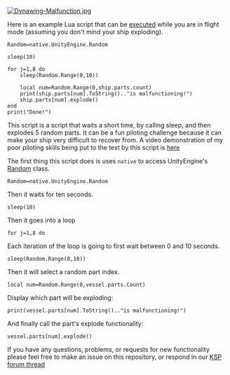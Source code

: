 [![Dynawing-Malfunction.jpg](https://i.postimg.cc/5ygzNTdn/Dynawing-Malfunction.jpg)](https://postimg.cc/WqDz594k)

Here is an example Lua script that can be [executed](https://github.com/evandisoft/RedOnion/blob/master/TroubleShooting.md#how-do-i-run-a-script) while you are in flight mode (assuming you don't mind your ship exploding). 
```
Random=native.UnityEngine.Random

sleep(10)

for j=1,8 do
    sleep(Random.Range(0,10))
    
    local num=Random.Range(0,ship.parts.count)
    print(ship.parts[num].ToString().."is malfunctioning!")
    ship.parts[num].explode()
end
print("Done!")
```

This script is a script that waits a short time, by calling sleep, and then explodes 5 random parts. It can be a fun piloting challenge because
it can make your ship very difficult to recover from. A video demonstration of my poor piloting skills being put to the test by this script is [here](https://www.youtube.com/watch?v=xzAghlB2NLw)

The first thing this script does is uses `native` to access UnityEngine's [Random](https://docs.unity3d.com/ScriptReference/Random.html) class.

```
Random=native.UnityEngine.Random
```
Then it waits for ten seconds.

```
sleep(10)
```

Then it goes into a loop
```
for j=1,8 do
```

Each iteration of the loop is going to first wait between 0 and 10 seconds.
```
sleep(Random.Range(0,10))
```

Then it will select a random part index.
```
local num=Random.Range(0,vessel.parts.Count)
```

Display which part will be exploding:
```
print(vessel.parts[num].ToString().."is malfunctioning!")
```

And finally call the part's explode functionality:
```
vessel.parts[num].explode()
```

If you have any questions, problems, or requests for new functionality please feel free to make an issue on this repository, or respond in our [KSP forum thread](https://forum.kerbalspaceprogram.com/index.php?/topic/183050-wipalpha-release-020-redonion-unrestricted-in-game-scripting-with-repl-and-live-editing-with-intellisense-lua-and-a-custom-jsruby-like-language-implemented/)
